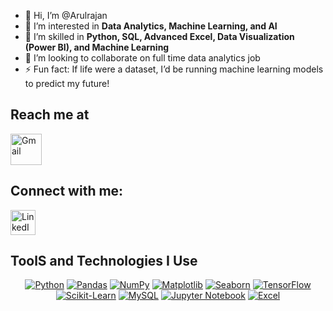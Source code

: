 - 👋 Hi, I’m @Arulrajan
- 👀 I’m interested in **Data Analytics, Machine Learning, and AI** 
- 🌱 I’m skilled in **Python, SQL, Advanced Excel, Data Visualization (Power BI), and Machine Learning**  
- 💞️ I’m looking to collaborate on full time data analytics job
- ⚡ Fun fact: If life were a dataset, I’d be running machine learning models to predict my future!

Reach me at
-------------------------------------------------------------------------------------------------------
<a href="mailto:arulrajan358@gmail.com">
    <img src="https://cdn.jsdelivr.net/gh/devicons/devicon/icons/google/google-original.svg" width="50" height="50" alt="Gmail"/>
</a>


Connect with me:
-------------------------------------------------------------------------------------------------------
<a href="https://www.linkedin.com/in/arulrajan-s-9b370324b/" target="_blank">
    <img src="https://cdn.jsdelivr.net/gh/devicons/devicon/icons/linkedin/linkedin-original.svg" width="40" height="40" alt="LinkedIn" />
</a>

ToolS and Technologies I Use
-------------------------------------------------------------------------------------------------------
<p align="center">
  <a href="#"><img src="https://img.shields.io/badge/Python-%2314354C.svg?style=for-the-badge&logo=python&logoColor=yellow" alt="Python"></a>
  <a href="#"><img src="https://img.shields.io/badge/Pandas-%23150458.svg?style=for-the-badge&logo=pandas&logoColor=white" alt="Pandas"></a>
  <a href="#"><img src="https://img.shields.io/badge/NumPy-%23013243.svg?style=for-the-badge&logo=numpy&logoColor=white" alt="NumPy"></a>
  <a href="#"><img src="https://img.shields.io/badge/Matplotlib-%2311557c.svg?style=for-the-badge&logo=Matplotlib&logoColor=white" alt="Matplotlib"></a>
  <a href="#"><img src="https://img.shields.io/badge/Seaborn-%23008080.svg?style=for-the-badge&logo=Seaborn&logoColor=white" alt="Seaborn"></a>
  <a href="#"><img src="https://img.shields.io/badge/TensorFlow-%23FF6F00.svg?style=for-the-badge&logo=tensorflow&logoColor=white" alt="TensorFlow"></a>
  <a href="#"><img src="https://img.shields.io/badge/Scikit--Learn-%23F7931E.svg?style=for-the-badge&logo=scikit-learn&logoColor=white" alt="Scikit-Learn"></a>
  <a href="#"><img src="https://img.shields.io/badge/MySQL-%234479A1.svg?style=for-the-badge&logo=mysql&logoColor=white" alt="MySQL"></a>
  <a href="#"><img src="https://img.shields.io/badge/Jupyter-%23F37626.svg?style=for-the-badge&logo=jupyter&logoColor=white" alt="Jupyter Notebook"></a>
  <a href="#"><img src="https://img.shields.io/badge/Microsoft_Excel-%23217346.svg?style=for-the-badge&logo=microsoft-excel&logoColor=white" alt="Excel"></a>
</p>


<!---
arulrajan358/arulrajan358 is a ✨ special ✨ repository because its `README.md` (this file) appears on your GitHub profile.
You can click the Preview link to take a look at your changes.
--->
